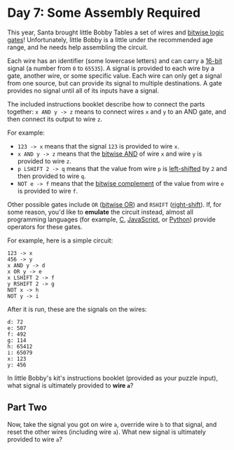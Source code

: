 Day 7: Some Assembly Required
=============================

This year, Santa brought little Bobby Tables a set of wires and [bitwise logic gates](https://en.wikipedia.org/wiki/Bitwise_operation)! Unfortunately, little Bobby is a little under the recommended age range, and he needs help assembling the circuit.

Each wire has an identifier (some lowercase letters) and can carry a [16-bit](https://en.wikipedia.org/wiki/16-bit) signal (a number from `0` to `65535`). A signal is provided to each wire by a gate, another wire, or some specific value. Each wire can only get a signal from one source, but can provide its signal to multiple destinations. A gate provides no signal until all of its inputs have a signal.

The included instructions booklet describe how to connect the parts together: `x AND y -> z` means to connect wires `x` and `y` to an AND gate, and then connect its output to wire `z`.

For example:

* `123 -> x` means that the signal `123` is provided to wire `x`.
* `x AND y -> z` means that the [bitwise AND](https://en.wikipedia.org/wiki/Bitwise_operation#AND) of wire `x` and wire `y` is provided to wire `z`.
* `p LSHIFT 2 -> q` means that the value from wire `p` is [left-shifted](https://en.wikipedia.org/wiki/Logical_shift) by `2` and then provided to wire `q`.
* `NOT e -> f` means that the [bitwise complement](https://en.wikipedia.org/wiki/Bitwise_operation#NOT) of the value from wire `e` is provided to wire `f`.

Other possible gates include `OR` ([bitwise OR](https://en.wikipedia.org/wiki/Bitwise_operation#OR)) and `RSHIFT` ([right-shift](https://en.wikipedia.org/wiki/Logical_shift)). If, for some reason, you'd like to **emulate** the circuit instead, almost all programming languages (for example, [C](https://en.wikipedia.org/wiki/Bitwise_operations_in_C), [JavaScript](https://developer.mozilla.org/en-US/docs/Web/JavaScript/Reference/Operators/Bitwise_Operators), or [Python](https://wiki.python.org/moin/BitwiseOperators)) provide operators for these gates.

For example, here is a simple circuit:

    123 -> x
    456 -> y
    x AND y -> d
    x OR y -> e
    x LSHIFT 2 -> f
    y RSHIFT 2 -> g
    NOT x -> h
    NOT y -> i

After it is run, these are the signals on the wires:

    d: 72
    e: 507
    f: 492
    g: 114
    h: 65412
    i: 65079
    x: 123
    y: 456

In little Bobby's kit's instructions booklet (provided as your puzzle input), what signal is ultimately provided to **wire `a`**?

Part Two
--------

Now, take the signal you got on wire `a`, override wire `b` to that signal, and reset the other wires (including wire `a`). What new signal is ultimately provided to wire `a`?